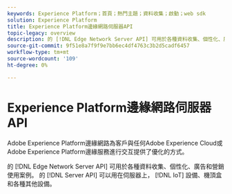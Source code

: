 ```yaml
---
keywords: Experience Platform；首頁；熱門主題；資料收集；啟動；web sdk
solution: Experience Platform
title: Experience Platform邊緣網路伺服器API
topic-legacy: overview
description: 的 [!DNL Edge Network Server API] 可用於各種資料收集、個性化、廣告和營銷使用案例。 的 [!DNL Server API] 可以用在伺服器上， [!DNL IoT] 設備、機頂盒和各種其他設備。
source-git-commit: 9f51e8a7f9f9e7bb6ec4df4763c3b2d5cadf6457
workflow-type: tm+mt
source-wordcount: '109'
ht-degree: 0%

---
```


# Experience Platform邊緣網路伺服器API

Adobe Experience Platform邊緣網路為客戶與任何Adobe Experience Cloud或Adobe Experience Platform邊緣服務進行交互提供了優化的方式。

的 [!DNL Edge Network Server API] 可用於各種資料收集、個性化、廣告和營銷使用案例。 的 [!DNL Server API] 可以用在伺服器上， [!DNL IoT] 設備、機頂盒和各種其他設備。